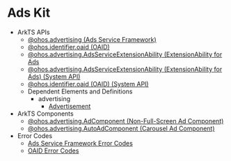 # Ads Kit

- ArkTS APIs
  - [@ohos.advertising (Ads Service Framework)](js-apis-advertising.md)
  - [@ohos.identifier.oaid (OAID)](js-apis-oaid.md)
  - [@ohos.advertising.AdsServiceExtensionAbility (ExtensionAbility for Ads](js-apis-adsserviceextensionability.md)
  <!--Del-->
  - [@ohos.advertising.AdsServiceExtensionAbility (ExtensionAbility for Ads) (System API)](js-apis-adsserviceextensionability-sys.md)
  - [@ohos.identifier.oaid (OAID) (System API)](js-apis-oaid-sys.md)
  <!--DelEnd-->
  - Dependent Elements and Definitions
    - advertising
      - [Advertisement](js-apis-inner-advertising-advertisement.md)
- ArkTS Components
  - [@ohos.advertising.AdComponent (Non-Full-Screen Ad Component)](js-apis-adcomponent.md)
  - [@ohos.advertising.AutoAdComponent (Carousel Ad Component)](js-apis-autoadcomponent.md)
- Error Codes
  - [Ads Service Framework Error Codes](errorcode-ads.md)
  - [OAID Error Codes](errorcode-oaid.md)
